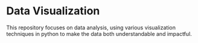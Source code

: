 # Data Visualization 
This repository focuses on data analysis, using various visualization techniques in python to make the data both understandable and impactful.
